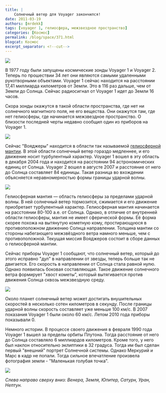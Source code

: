 ```yaml
---
title: |
    Солнечный ветер для Voyager закончился!
date: 2011-03-19
authors: [mrdekk]
tags: [voyager 1, гелиосфера, межзвездное пространство]
categories: [Космос]
permalink: /blog/space/371.html
blogcat: Космос
excerpt_separator: <!--cut-->
---
```



![](http://itw66.ru/uploads/images/00/00/01/2011/03/19/23257a.jpg)


В 1977 году были запущены космические зонды Voyager 1 и Voyager 2. Теперь по прошествии 34 лет они являются самыми удаленными рукотворными объектами. Voyager 1 сейчас находится на расстоянии 17,41 миллиарда километров от Земли. Это в 116 раз дальше, чем от Земли до Солнца. Сейчас радиосигнал от Voyager 1 идет до Земли 16 часов.

Скора зонды окажутся в такой области пространства, где нет ни солнечного магнитного поля, не его вещества. Они окажутся там, где нет гелиосферы, где начинается межзвездное пространство. О близости последней черты недавно сообщил один из приборов на Voyager 1.


<!--cut-->



![](http://itw66.ru/uploads/images/00/00/01/2011/03/19/aa826f.jpg)


Сейчас "Вояджеры" находится в области так называемой [гелиосферной мантии](http://ru.wikipedia.org/wiki/%D0%93%D0%B5%D0%BB%D0%B8%D0%BE%D1%81%D1%84%D0%B5%D1%80%D0%B0#.D0.93.D0.B5.D0.BB.D0.B8.D0.BE.D1.81.D1.84.D0.B5.D1.80.D0.BD.D0.B0.D1.8F_.D0.BC.D0.B0.D0.BD.D1.82.D0.B8.D1.8F). В этой области солнечный ветер гораздо медленнее, и его движение носит турбулентный характер. Voyager 1 вошел в эту область в декабря 2004 года и находится на расстоянии 94 астрономических единиц от Солнца. Voyager 2 вошел в августе 2007 и расстояние от него до Солнца составляет 84 единицы. Такая разница во вхождении объясняется неравномерностью формы границы ударной волны.


![](http://itw66.ru/uploads/images/00/00/01/2011/03/19/e4727e.jpg)


Гелиосферная мантия — область гелиосферы за пределами ударной волны. В ней солнечный ветер тормозится, сжимается и его движение приобретает турбулентный характер. Гелиосферная мантия начинается на расстоянии 80-100 а.е. от Солнца. Однако, в отличие от внутренней области гелиосферы, мантия не имеет сферической формы. Её форма скорее похожа на вытянутую кометную кому, простирающуюся в противоположном движению Солнца направлении. Толщина мантии со стороны набегающего межзвёздного ветра намного меньше, чем с противоположной. Текущая миссия Вояджеров состоит в сборе данных о гелиосферной мантии.

Сейчас приборы Voyager 1 сообщают, что солнечный ветер, который до этого исправно "дул" в направлении от звезды, теперь больше так не двигается. Его скорость в направлении от Солнца стала равной нулю. Однако появилась боковая составляющая. Такое движение солнечного ветра формирует "хвост кометы", который вытягивается против движения Солнца сквозь межзвездную среду.


![](http://itw66.ru/uploads/images/00/00/01/2011/03/19/5a0c49.jpg)


Около планет солнечный ветер может достигать внушительных скоростей в несколько сотен километров в секунду. После границы ударной волны скорость составляет уже меньше 100 км/с. В 2007 показания Voyager 1 были около 60 км/с. Летом 2010 года приборы показывали 0. 

Немного истории. В процессе своего движения в февраля 1990 года Voyager 1 вышел за пределы орбиты Плутона. Тогда расстояние от него до Солнца составляло 6 миллиардов километров. Кроме того, у него был наклон относительно эклиптики в 32 градуса. Тогда им был сделан первый "внешний" портрет Солнечной системы. Однако Меркурий и Марс в кадр не попали. Тогда сильное впечатление произвела фотография земли - "Маленькая голубая точка".


![](http://itw66.ru/uploads/images/00/00/01/2011/03/19/73d4c2.jpg)

_Слева направо сверху вниз: Венера, Земля, Юпитер, Сатурн, Уран, Нептун._
